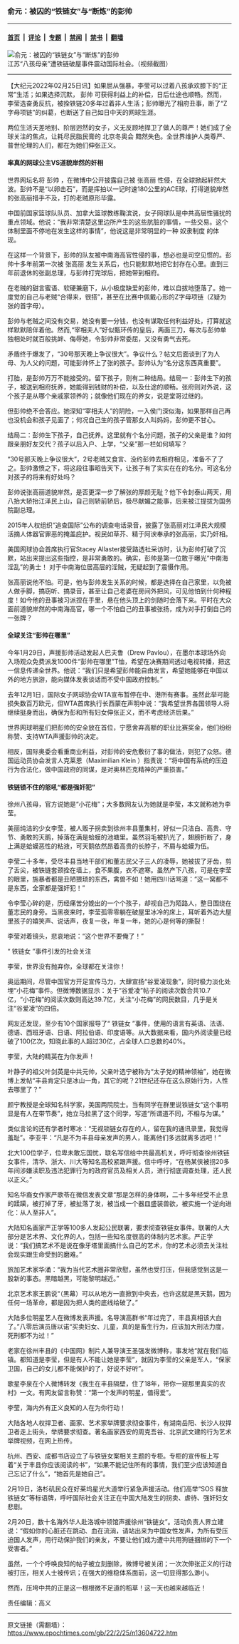 ### 俞元：被囚的“铁链女”与“断炼”的彭帅

---

#### [首页](../../../..?n13604722) &nbsp;|&nbsp; [评论](../../../../../epoch-comment?n13604722) &nbsp;|&nbsp; [专题](../../../../../epoch-special?n13604722) &nbsp;|&nbsp; [禁闻](../../../../../epoch-news?n13604722) &nbsp;|&nbsp; [禁书](../../../../../books?n13604722) &nbsp;|&nbsp; [翻墙](https://github.com/gfw-breaker/nogfw/blob/master/README.md?n13604722)


<div><img alt="俞元：被囚的“铁链女”与“断炼”的彭帅" class="attachment-djy_600_400 size-djy_600_400 wp-post-image" src="https://i.epochtimes.com/assets/uploads/2022/02/id13604769-5b2824dcbcac8601247a7b02661e9733.jpeg"/>
<div class="caption">
 江苏“八孩母亲”遭铁链破屋事件震动国际社会。（视频截图）
</div></div><hr/><div class="post_content" id="artbody" itemprop="articleBody">
 <!-- article content begin -->
 <p>
  【大纪元2022年02月25日讯】如果屈从强暴，李莹可以过着八孩承欢膝下的“正常”生活；如果选择沉默，
  <ok href="https://www.epochtimes.com/gb/tag/%E5%BD%AD%E5%B8%85.html">
   彭帅
  </ok>
  可获得利益上的补偿，日后仕途也顺畅。然而，李莹选奋勇反抗，被拴铁链20多年过着非人生活；彭帅曝光了相府丑事，断了“Z字母项链”的纠葛，也断送了自己如日中天的网球生涯。
 </p>
 <p>
  两位生活天差地别、阶层迥然的女子，义无反顾地捍卫了做人的尊严！她们成了全球关注的焦点，让耗尽民脂民膏的
  <ok href="https://www.epochtimes.com/gb/tag/%E5%8C%97%E4%BA%AC%E5%86%AC%E5%A5%A5%E4%BC%9A.html">
   北京冬奥会
  </ok>
  黯然失色。全世界维护人类尊严、普世伦理的人们，都在为她们伸张正义。
 </p>
 <h4>
  率真的网球公主VS道貌岸然的奸相
 </h4>
 <p>
  世界网坛名将
  <ok href="https://www.epochtimes.com/gb/tag/%E5%BD%AD%E5%B8%85.html">
   彭帅
  </ok>
  ，在微博中公开披露自己被
  <ok href="https://www.epochtimes.com/gb/tag/%E5%BC%A0%E9%AB%98%E4%B8%BD.html">
   张高丽
  </ok>
  性侵，在全球掀起轩然大波。彭帅不是“以卵击石”，而是挥拍以一记时速180公里的ACE球，打得道貌岸然的张高丽措手不及，打的老贼原形毕露。
 </p>
 <p>
  中国前国家篮球队队员、加拿大篮球教练鞠滨说，女子网球队是中共高层性骚扰的重点领域。他说：“我非常清楚这里边所产生的这些肮脏的事情，一些交易。这个体制里面不停地在发生这样的事情”，他说这是非常明显的一种
  <ok href="https://www.epochtimes.com/gb/tag/%E5%A5%B4%E9%9A%B6%E5%88%B6%E5%BA%A6.html">
   奴隶制度
  </ok>
  的体现。
 </p>
 <p>
  在这样一个背景下，彭帅的队友被中南海高官性侵的事，想必也是司空见惯的。彭帅十多年前第一次被
  <ok href="https://www.epochtimes.com/gb/tag/%E5%BC%A0%E9%AB%98%E4%B8%BD.html">
   张高丽
  </ok>
  发生关系后，也只能默默地把它封存在心里。直到三年前退休的张副总理，与彭帅打完球后，把她带到相府。
 </p>
 <p>
  在老贼的甜言蜜语、软硬兼磨下，从小极度缺爱的彭帅，难以自拔地堕落了。她一度觉的自己与老贼“合得来，很搭”，甚至在比赛中佩戴心形的Z字母项链（Z疑为张的首字母）。
 </p>
 <p>
  彭帅与老贼之间没有交易，她没有要一分钱，也没有谋取任何利益好处，打算就这样默默陪伴着他。然而,“宰相夫人”好似甄环传的皇后，两面三刀，每次与彭帅单独相处时就百般挑衅、侮辱她，令彭帅非常委屈，又没有勇气去死。
 </p>
 <p>
  矛盾终于爆发了，“30号那天晚上争议很大”。争议什么？帖文后面谈到了为人母、为人父的问题，可能彭帅怀上了张的孩子。彭帅认为“名分这东西真重要”。
 </p>
 <p>
  打胎，是彭帅万万不能接受的。留下孩子，则有二种结局。结局一：彭帅生下的孩子，被送到相府抚养，她能得到钱财的补偿，以及仕途的顺畅。张府则对外说，这个孩子是从哪个亲戚家领养的；就像他们现在的养女，说是堂哥过继的。
 </p>
 <p>
  但彭帅绝不会答应。她深知“宰相夫人”的阴险，一入侯门深似海，如果那样自己再也没机会和孩子见面了；何况自己生的孩子管那女人叫妈妈，彭帅更不甘心。
 </p>
 <p>
  结局二：彭帅生下孩子，自己抚养。这里就有个名分问题，孩子的父亲是谁？如何跟亲朋好友交代？孩子以后入户、上学，“父亲”那一栏如何填写？
 </p>
 <p>
  “30号那天晚上争议很大”，2号老贼又食言、没约彭帅去相府相见，准备不了了之。彭帅激愤之下，将这段往事昭告天下，让孩子有了实实在在的名分。可这名分对孩子的将来有好处吗？
 </p>
 <p>
  彭帅说张高丽道貌岸然，是否更深一步了解张的厚颜无耻？他下令封泰山两天，用八抬大轿抬江泽民上山，自己则轿前轿后，极尽献媚之能事，后来被江提拔为国务院副总理。
 </p>
 <p>
  2015年人权组织“追查国际”公布的调查电话录音，披露了张高丽对江泽民大规模活摘人体器官罪恶的掩盖庇护。视民如草芥、精于阿谀奉承的张高丽，实乃奸相。
 </p>
 <p>
  美国网球协会首席执行官Stacey Allaster接受路透社采访时，认为彭帅打破了沉默，站出来提出这些指控，是非常勇敢的。确实，彭帅是第一位敢于曝光“中南海淫乱”的勇士！ 对于中南海位居高层的淫贼，无疑起到了震慑作用。
 </p>
 <p>
  张高丽说他不怕。可是，他与彭帅发生关系的时候，都是选择在自己家里，以免被人做手脚，搞窃听、搞录音，甚至让自己老婆在房间外把风，可见他怕到什何种程度！如今他的丑事被习派捏在手里，悬在他头顶上的剑随时会落下来。平时在大众面前道貌岸然的中南海高官，哪一个不怕自己的丑事被张扬，成为对手打倒自己的一张牌？
 </p>
 <h4>
  全球关注“彭帅在哪里”
 </h4>
 <p>
  今年1月29日，声援彭帅活动发起人巴夫鲁（Drew Pavlou），在墨尔本球场外向入场观众免费派发1000件“彭帅在哪里”T恤，希望在决赛期间透过电视转播，把这一信息传递全世界。他说：“我们只是希望彭帅能自由发言，希望她能够在中国以外的地方旅游，能向媒体发表谈话而不受中国政府控制。”
 </p>
 <p>
  去年12月1日，国际女子网球协会WTA宣布暂停在中、港所有赛事。虽然此举可能损失数百万欧元，但WTA首席执行长西蒙在声明中说：“我希望世界各国领导人将继续挺身而出，确保为彭和所有妇女伸张正义，而不考虑经济后果。”
 </p>
 <p>
  世界网球明星们把彭帅的安全放在首位，宁愿舍弃高额的职业比赛奖金，他们纷纷称赞、支持WTA声援彭帅的决定。
 </p>
 <p>
  相反，国际奥委会看重商业利益，对彭帅的安危敷衍了事的做法，则犯了众怒。德国运动员协会发言人克莱恩（Maximilian Klein ）指责说：“将中国有系统的压迫行为合法化，做中国政府的同谋，是对奥林匹克精神的严重损害。”
 </p>
 <h4>
  铁链锁不住的怒吼“都是强奸犯”
 </h4>
 <p>
  徐州八孩母，官方说她是“小花梅”；大多数网友认为她就是李莹，本文就称她为李莹。
 </p>
 <p>
  美丽纯洁的少女李莹，被人贩子拐卖到徐州丰县董集村，好似一只洁白、高贵、守节、勇敢的天鹅，掉落在满是蛤蟆的池塘里。虽然羽毛被扒光了，翅膀折断了，身上满是蛤蟆恶性的粘液，可天鹅依然昂着高贵的长脖子，不屑与蛤蟆为伍。
 </p>
 <p>
  李莹二十多年，受尽丰县当地干部们和董志民父子三人的凌辱，她被拔了牙齿，剪了舌尖，被铁链套颈拴在墙上，食不果腹，衣不遮寒。虽然产下八孩，可是在李莹的眼里，施暴者都是丑陋猥琐的东西，禽兽不如！她用四川话骂道：“这一窝都不是东西，全家都是强奸犯！”
 </p>
 <p>
  令李莹心碎的是，历经痛苦分娩出的一个个孩子，却视自己为陌路人，整日围绕在董志民的身旁。当黑夜来时，李莹孤零零躺在破屋里冰冷的床上，耳听着外边大屋里孩子的嬉笑声、说话声，夜复一夜，年复一年，她的心是何等的撕裂！
 </p>
 <p>
  李莹对着镜头，悲哀地说：“这个世界不要俺了！”
 </p>
 <p>
  “
  <ok href="https://www.epochtimes.com/gb/tag/%E9%93%81%E9%93%BE%E5%A5%B3.html">
   铁链女
  </ok>
  ”事件引发的社会关注
 </p>
 <p>
  李莹，世界没有抛弃你，全球都在关注你！
 </p>
 <p>
  奥运期间，尽管中国官方开足宣传马力，大肆宣扬“谷爱凌现象”，同时极力淡化处埋“小花梅”事件。但微博数据显示：关于“谷爱凌”帖子的阅读次数合共10.7亿，“小花梅”的阅读次数则高达39.7亿，关注“小花梅”的网民数目，几乎是关注“谷爱凌”的四倍。
 </p>
 <p>
  网友还发现，至少有10个国家报导了“
  <ok href="https://www.epochtimes.com/gb/tag/%E9%93%81%E9%93%BE%E5%A5%B3.html">
   铁链女
  </ok>
  ”事件，使用的语言有英语、法语、德语、西班牙语、日语、阿拉伯语、印度语等。从大数据来看，国内外阅读量已经破了100亿次，知晓此事的人超过30亿，占全球人口总数的40%。
 </p>
 <p>
  李莹，大陆的精英在为你发声！
 </p>
 <p>
  叶静子的祖父叶剑英是中共元帅，父亲叶选宁被称为“太子党的精神领袖”，她在微博上发帖“丰县肯定只是冰山一角，其它的呢？21世纪还存在这么原始行为，人性去哪里了？”
 </p>
 <p>
  颜宁教授是全球知名科学家，美国两院院士。当有同学在群里说铁链女“这个事明显是有人在带节奏”，她立马拉黑了这个同学，写道“所谓道不同，不相与为谋。”
 </p>
 <p>
  类似言论的还有学者时寒冰：“无视锁链女存在的人，留在我的通讯录里，我觉得羞耻”。李亚平：“凡是不为丰县母亲发声的男人，能离他们多远就离多远吧！”
 </p>
 <p>
  北大100位学子，位卑未敢忘国忧，联名写信给中共最高机关，呼吁彻查徐州铁链女事件，清华、浙大、川大等知名高校紧跟声援。信中呼吁，“在杨某侠被拐20多年间涉嫌渎职及违法犯罪行为的政府官员及相关人员，进行彻底调查处理，还人民以正义。”
 </p>
 <p>
  知名华裔女作家严歌苓在微信发表文章“那是怎样的身体啊，二十多年经受不止息的蹂躏，被打掉了牙，被扯落了发，被当成一个器皿盛装兽欲，被实施一个逆向进化：从人至非人”。
 </p>
 <p>
  大陆知名画家严正学等100多人发起公民联署，要求彻查铁链女事件。联署的人大部分是艺术界、文化界的人，包括一些知名度很高的体制内艺术家。严正学说：“我们搞艺术不是说在像牙塔里面搞什么自己的艺术，你的艺术必须去关注社会现实跟生命受到的磨难。”
 </p>
 <p>
  旅加艺术家华涌：“我为当代艺术圈非常欣慰，虽然也受打压，但我感觉到这是一股新的事态。黑暗越黑，可能黎明越近。”
 </p>
 <p>
  北京艺术家王鹏说“（黑幕）可以从地方一直掀到中央去，也许这就是黑天鹅，因为任何一场革命，都是因为把人类的底线给破了。”
 </p>
 <p>
  大陆多位明星艺人在微博发表声援。名导演高群书“年过完了，丰县真相该大白了。”八零后演员唐以诺“买卖妇女、儿童，真的是畜生行为，应该加大刑法力度，死刑都不为过！”
 </p>
 <p>
  老家在徐州丰县的《中国网》制片人兼导演王圣强发微博称，事发地“就在我们临镇。都知道是李莹，但是有人不能让她是李莹”，就因为李莹的父亲是军人，“保家卫国，自己的女儿都不能保护的了，好说不好听”。
 </p>
 <p>
  歌星李泉在个人微博转发《我生在丰县隔壁，住了18年，带你一窥那里真实的农村》一文。有网友留言称赞：“第一个发声的明星，值得爱”。
 </p>
 <p>
  李莹，海内外有正义良知的人在为你行动！
 </p>
 <p>
  大陆各地人权捍卫者、画家、艺术家举牌要求彻查事件，有湖南岳阳、长沙人权捍卫者走上街头，举牌要求彻查。著名画家西安的周克吾谷、北京武文建的行为艺术举牌视频，在网上热传。
 </p>
 <p>
  杭州、西安、成都书店设立了与铁链女案相关主题的专柜。专柜的宣传板上写着“关于丰县你应该阅读的书”，“如果不能记住所有的事情，我们至少应该知道自己忘记了什么”，“她首先是她自己”。
 </p>
 <p>
  2月19日，洛杉矶民众在好莱坞星光大道举行紧急声援活动。他们高举“SOS 释放铁链女”等标语牌，呼吁国际社会关注正在中国大陆发生的拐卖、虐待、强奸妇女悲剧。
 </p>
 <p>
  2月20日，数十名海外华人赴洛城中领馆声援徐州“铁链女”。活动负责人界立建说：“假如你的心脏还在跳动、血在流淌，请站出来为中国女性发声，为所有受压迫国人发声，用行动保护我们的亲友，不要让他们成为遭中共用狗链捆绑的下一个受害者。”
 </p>
 <p>
  虽然，一个个呼唤良知的帖子被立刻删除，微博号被关闭；一次次伸张正义的行动被打压，相关人士被传讯；在强大的维稳体系面前，这一切显得那么渺小。
 </p>
 <p>
  然而，压垮中共的正是这一根根微不足道的稻草！这一天也越来越临近！
 </p>
 <p>
  责任编辑：高义
 </p>
 <p>
 </p>
 <p>
 </p>
 <p>
 </p>
 <p>
 </p>
 <!-- article content end -->
 <div id="below_article_ad">
 </div>
</div>


---

原文链接（需翻墙）：https://www.epochtimes.com/gb/22/2/25/n13604722.htm